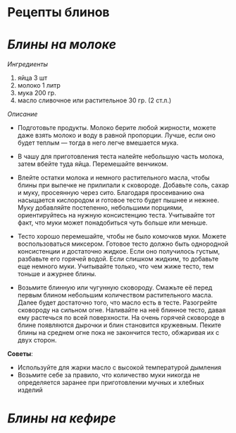 # Рецепты блинов 

# *Блины на молоке*

*Ингредиенты*
1. яйца 3 шт
2. молоко 1 литр
3. мука 200 гр.
4. масло сливочное или растительное 30 гр. (2 ст.л.)

*Описание*

* Подготовьте продукты. Молоко берите любой жирности, можете даже взять молоко и воду в равной пропорции. Лучше, если оно будет теплым — тогда в него легче вмешается мука.

* В чашу для приготовления теста налейте небольшую часть молока, затем вбейте туда яйца. Перемешайте венчиком.

* Влейте остатки молока и немного растительного масла, чтобы блины при выпечке не прилипали к сковороде. Добавьте соль, сахар и муку, просеянную через сито. Благодаря просеиванию она насыщается кислородом и готовое тесто будет пышнее и нежнее. Муку добавляйте постепенно, небольшими порциями, ориентируйтесь на нужную консистенцию теста. Учитывайте тот факт, что муки может понадобиться чуть больше или меньше.

* Тесто хорошо перемешайте, чтобы не было комочков муки. Можете воспользоваться миксером. Готовое тесто должно быть однородной консистенции и достаточно жидкое. Если оно получилось густым, разбавьте его горячей водой. Если слишком жидким, то добавьте еще немного муки. Учитывайте только, что чем жиже тесто, тем тоньше и ажурнее блины.


* Возьмите блинную или чугунную сковороду. Смажьте её перед первым блином небольшим количеством растительного масла. Далее будет достаточно того, что масло есть в тесте. Разогрейте сковороду на сильном огне. Наливайте на неё блинное тесто, давая ему растечься по всей поверхности. На очень горячей сковороде в блине появляются дырочки и блин становится кружевным. Пеките блины на среднем огне пока не закончится тесто, обжаривая их с двух сторон.

__Советы__:

- Используйте для жарки масло с высокой температурой дымления
- Возьмите себе за правило, что количество муки никогда не определяется заранее при приготовлении мучных и хлебных изделий

# *Блины на кефире*
